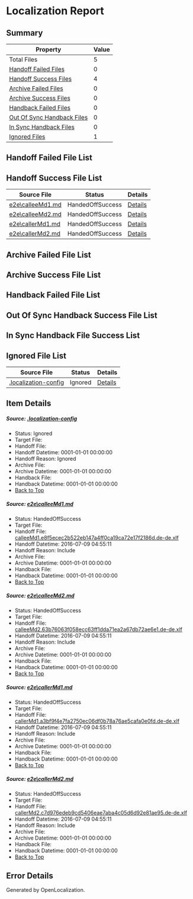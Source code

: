 # <a name='report-top'></a> Localization Report

## Summary
 Property | Value 
 -------- | ----- 
 Total Files | 5
[ Handoff Failed Files ](#handoff-failed-list)| 0
[ Handoff Success Files ](#handoff-success-list)| 4
[ Archive Failed Files ](#archive-failed-list)| 0
[ Archive Success Files ](#archive-success-list)| 0
[ Handback Failed Files ](#handback-failed-list)| 0
[ Out Of Sync Handback Files ](#outofsync-handback-success-list)| 0
[ In Sync Handback Files ](#insync-handback-success-list)| 0
[ Ignored Files ](#ignored-list)| 1

## <a name='handoff-failed-list'></a> Handoff Failed File List

## <a name='handoff-success-list'></a> Handoff Success File List
 Source File | Status | Details 
 ----------- | ------ | ------- 
 [e2e\calleeMd1.md](https://github.com/OpenLocalizationTestOrg/oltest/blob/1c4171d4eef2922de82640c0093322abcd994f51/e2e/calleeMd1.md) | HandedOffSuccess | [Details](#67a0d68794c6932891d2142e9b248de8ee84c4ea1)
 [e2e\calleeMd2.md](https://github.com/OpenLocalizationTestOrg/oltest/blob/1c4171d4eef2922de82640c0093322abcd994f51/e2e/calleeMd2.md) | HandedOffSuccess | [Details](#b71f6f2c6b9af13da30bb9567cabec7ca7fd39c32)
 [e2e\callerMd1.md](https://github.com/OpenLocalizationTestOrg/oltest/blob/1c4171d4eef2922de82640c0093322abcd994f51/e2e/callerMd1.md) | HandedOffSuccess | [Details](#b0da3325a705ef7fc1a654984d080941e36e36a43)
 [e2e\callerMd2.md](https://github.com/OpenLocalizationTestOrg/oltest/blob/1c4171d4eef2922de82640c0093322abcd994f51/e2e/callerMd2.md) | HandedOffSuccess | [Details](#3bcd5a62554581a226dc123b24e84457a2143a884)

## <a name='archive-failed-list'></a> Archive Failed File List

## <a name='archive-success-list'></a> Archive Success File List

## <a name='handback-failed-list'></a> Handback Failed File List

## <a name='outofsync-handback-success-list'></a> Out Of Sync Handback Success File List

## <a name='insync-handback-success-list'></a> In Sync Handback File Success List

## <a name='ignored-list'></a> Ignored File List
 Source File | Status | Details 
 ----------- | ------ | ------- 
 [.localization-config](https://github.com/OpenLocalizationTestOrg/oltest/blob/1c4171d4eef2922de82640c0093322abcd994f51/.localization-config) | Ignored | [Details](#3d4f252ac210baf56311d7e97dcc2db10974dbd20)

## Item Details
##### <a name='3d4f252ac210baf56311d7e97dcc2db10974dbd20'></a> Source: [.localization-config](https://github.com/OpenLocalizationTestOrg/oltest/blob/1c4171d4eef2922de82640c0093322abcd994f51/.localization-config)
* Status: Ignored
* Target File: 
* Handoff File: 
* Handoff Datetime: 0001-01-01 00:00:00
* Handoff Reason: Ignored
* Archive File: 
* Archive Datetime: 0001-01-01 00:00:00
* Handback File: 
* Handback Datetime: 0001-01-01 00:00:00
* [Back to Top](#report-top)

##### <a name='67a0d68794c6932891d2142e9b248de8ee84c4ea1'></a> Source: [e2e\calleeMd1.md](https://github.com/OpenLocalizationTestOrg/oltest/blob/1c4171d4eef2922de82640c0093322abcd994f51/e2e/calleeMd1.md)
* Status: HandedOffSuccess
* Target File: 
* Handoff File: [calleeMd1.e8f5ecec2b522eb147a4ff0ca19ca72e17f2186d.de-de.xlf](https://github.com/OpenLocalizationTestOrg/olhandoff-e2e/blob/a809edb0c6842d82aba55cf26a7699b5f8a61fce/ol-handoff/OpenLocalizationTestOrg/oltest-dede-fly/ci/ht/calleeMd1.e8f5ecec2b522eb147a4ff0ca19ca72e17f2186d.de-de.xlf)
* Handoff Datetime: 2016-07-09 04:55:11
* Handoff Reason: Include
* Archive File: 
* Archive Datetime: 0001-01-01 00:00:00
* Handback File: 
* Handback Datetime: 0001-01-01 00:00:00
* [Back to Top](#report-top)

##### <a name='b71f6f2c6b9af13da30bb9567cabec7ca7fd39c32'></a> Source: [e2e\calleeMd2.md](https://github.com/OpenLocalizationTestOrg/oltest/blob/1c4171d4eef2922de82640c0093322abcd994f51/e2e/calleeMd2.md)
* Status: HandedOffSuccess
* Target File: 
* Handoff File: [calleeMd2.63b76063f058ecc63ff1dda71ea2a67db72ae6e1.de-de.xlf](https://github.com/OpenLocalizationTestOrg/olhandoff-e2e/blob/a809edb0c6842d82aba55cf26a7699b5f8a61fce/ol-handoff/OpenLocalizationTestOrg/oltest-dede-fly/ci/ht/calleeMd2.63b76063f058ecc63ff1dda71ea2a67db72ae6e1.de-de.xlf)
* Handoff Datetime: 2016-07-09 04:55:11
* Handoff Reason: Include
* Archive File: 
* Archive Datetime: 0001-01-01 00:00:00
* Handback File: 
* Handback Datetime: 0001-01-01 00:00:00
* [Back to Top](#report-top)

##### <a name='b0da3325a705ef7fc1a654984d080941e36e36a43'></a> Source: [e2e\callerMd1.md](https://github.com/OpenLocalizationTestOrg/oltest/blob/1c4171d4eef2922de82640c0093322abcd994f51/e2e/callerMd1.md)
* Status: HandedOffSuccess
* Target File: 
* Handoff File: [callerMd1.a3bf9f4e7fa2750ec06df0b78a76ae5cafa0e0fd.de-de.xlf](https://github.com/OpenLocalizationTestOrg/olhandoff-e2e/blob/a809edb0c6842d82aba55cf26a7699b5f8a61fce/ol-handoff/OpenLocalizationTestOrg/oltest-dede-fly/ci/ht/callerMd1.a3bf9f4e7fa2750ec06df0b78a76ae5cafa0e0fd.de-de.xlf)
* Handoff Datetime: 2016-07-09 04:55:11
* Handoff Reason: Include
* Archive File: 
* Archive Datetime: 0001-01-01 00:00:00
* Handback File: 
* Handback Datetime: 0001-01-01 00:00:00
* [Back to Top](#report-top)

##### <a name='3bcd5a62554581a226dc123b24e84457a2143a884'></a> Source: [e2e\callerMd2.md](https://github.com/OpenLocalizationTestOrg/oltest/blob/1c4171d4eef2922de82640c0093322abcd994f51/e2e/callerMd2.md)
* Status: HandedOffSuccess
* Target File: 
* Handoff File: [callerMd2.c7d976edeb9cd5406eae7aba4c05d6d92e81ae95.de-de.xlf](https://github.com/OpenLocalizationTestOrg/olhandoff-e2e/blob/a809edb0c6842d82aba55cf26a7699b5f8a61fce/ol-handoff/OpenLocalizationTestOrg/oltest-dede-fly/ci/ht/callerMd2.c7d976edeb9cd5406eae7aba4c05d6d92e81ae95.de-de.xlf)
* Handoff Datetime: 2016-07-09 04:55:11
* Handoff Reason: Include
* Archive File: 
* Archive Datetime: 0001-01-01 00:00:00
* Handback File: 
* Handback Datetime: 0001-01-01 00:00:00
* [Back to Top](#report-top)


## Error Details

Generated by OpenLocalization.
